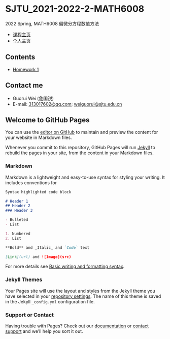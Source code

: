 # SJTU_2021-2022-2-MATH6008

2022 Spring, MATH6008 偏微分方程数值方法

- [课程主页](https://grwei.github.io/SJTU_2021-2022-2-MATH6008/)
- [个人主页](https://grwei.github.io/)

## Contents

- [Homework 1](hw1_危国锐_120034910021.pdf)

## Contact me

- Guorui Wei (危国锐)
- E-mail: 313017602@qq.com; weiguorui@sjtu.edu.cn

## Welcome to GitHub Pages

You can use the [editor on GitHub](https://github.com/grwei/SJTU_2021-2022-2-MATH6008/edit/main/docs/index.md) to maintain and preview the content for your website in Markdown files.

Whenever you commit to this repository, GitHub Pages will run [Jekyll](https://jekyllrb.com/) to rebuild the pages in your site, from the content in your Markdown files.

### Markdown

Markdown is a lightweight and easy-to-use syntax for styling your writing. It includes conventions for

```markdown
Syntax highlighted code block

# Header 1
## Header 2
### Header 3

- Bulleted
- List

1. Numbered
2. List

**Bold** and _Italic_ and `Code` text

[Link](url) and ![Image](src)
```

For more details see [Basic writing and formatting syntax](https://docs.github.com/en/github/writing-on-github/getting-started-with-writing-and-formatting-on-github/basic-writing-and-formatting-syntax).

### Jekyll Themes

Your Pages site will use the layout and styles from the Jekyll theme you have selected in your [repository settings](https://github.com/grwei/SJTU_2021-2022-2-MATH6008/settings/pages). The name of this theme is saved in the Jekyll `_config.yml` configuration file.

### Support or Contact

Having trouble with Pages? Check out our [documentation](https://docs.github.com/categories/github-pages-basics/) or [contact support](https://support.github.com/contact) and we’ll help you sort it out.
